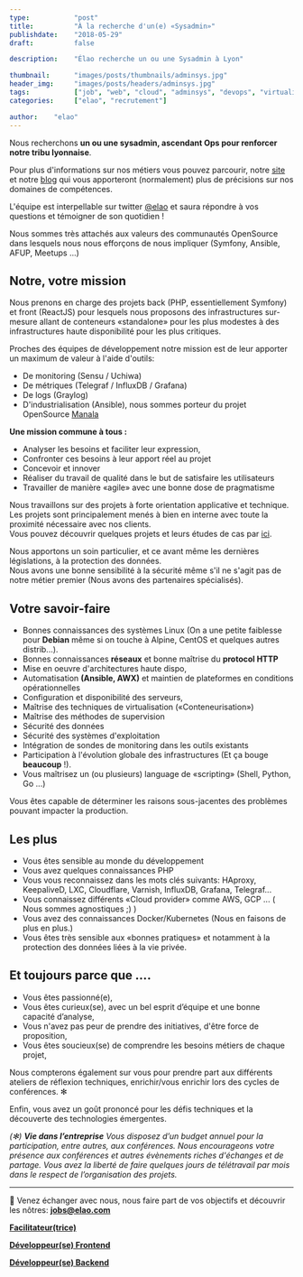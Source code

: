 ```yaml
---
type:           "post"
title:          "À la recherche d'un(e) «Sysadmin»"
publishdate:    "2018-05-29"
draft:          false

description:    "Élao recherche un ou une Sysadmin à Lyon"

thumbnail:      "images/posts/thumbnails/adminsys.jpg"
header_img:     "images/posts/headers/adminsys.jpg"
tags:           ["job", "web", "cloud", "adminsys", "devops", "virtualisation"]
categories:     ["elao", "recrutement"]

author:    "elao"
---
```


Nous recherchons **un ou une sysadmin, ascendant Ops pour renforcer notre tribu lyonnaise**.

Pour plus d'informations sur nos métiers vous pouvez parcourir, notre [site](https://www.elao.com) et notre [blog](https://blog.elao.com) qui vous apporteront (normalement) plus de précisions sur nos domaines de compétences.

L'équipe est interpellable sur twitter [@elao](https://twitter.com/Elao) et saura répondre à vos questions et témoigner de son quotidien !

<!--more-->

Nous sommes très attachés aux valeurs des communautés OpenSource dans lesquels nous nous efforçons de nous impliquer (Symfony, Ansible, AFUP, Meetups ...)

## Notre, votre mission

Nous prenons en charge des projets back (PHP, essentiellement Symfony) et front (ReactJS) pour lesquels nous proposons des infrastructures sur-mesure allant de conteneurs «standalone» pour les plus modestes à des infrastructures haute disponibilité pour les plus critiques.

Proches des équipes de développement notre mission est de leur apporter un maximum de valeur à l'aide d'outils:

* De monitoring (Sensu / Uchiwa)
* De métriques (Telegraf / InfluxDB / Grafana)
* De logs (Graylog)
* D'industrialisation (Ansible), nous sommes porteur du projet OpenSource [Manala](https://github.com/manala/ansible-roles)

__Une mission commune à tous :__

- Analyser les besoins et faciliter leur expression,
- Confronter ces besoins à leur apport réel au projet
- Concevoir et innover
- Réaliser du travail de qualité dans le but de satisfaire les utilisateurs
- Travailler de manière «agile» avec une bonne dose de pragmatisme

Nous travaillons sur des projets à forte orientation applicative et technique. Les projets sont principalement menés à bien en interne avec toute la proximité nécessaire avec nos clients.
<br/> Vous pouvez découvrir quelques projets et leurs études de cas par [ici](https://www.elao.com/fr/nos-experiences/).

Nous apportons un soin particulier, et ce avant même les dernières législations, à la protection des données.
<br/>Nous avons une bonne sensibilité à la sécurité même s'il ne s'agit pas de notre métier premier (Nous avons des partenaires spécialisés).

## Votre savoir-faire

- Bonnes connaissances des systèmes Linux (On a une petite faiblesse pour __Debian__ même si on touche à Alpine, CentOS et quelques autres distrib...).
- Bonnes connaissances __réseaux__ et bonne maîtrise du __protocol HTTP__
- Mise en oeuvre d'architectures haute dispo,
- Automatisation __(Ansible, AWX)__ et maintien de plateformes en conditions opérationnelles
- Configuration et disponibilité des serveurs,
- Maîtrise des techniques de virtualisation («Conteneurisation»)
- Maîtrise des méthodes de supervision
- Sécurité des données
- Sécurité des systèmes d'exploitation
- Intégration de sondes de monitoring dans les outils existants
- Participation à l'évolution globale des infrastructures (Et ça bouge __beaucoup__ !).
- Vous maîtrisez un (ou plusieurs) language de «scripting» (Shell, Python, Go ...)

Vous êtes capable de déterminer les raisons sous-jacentes des problèmes pouvant impacter la production.

## Les plus

* Vous êtes sensible au monde du développement
* Vous avez quelques connaissances PHP
* Vous vous reconnaissez dans les mots clés suivants: HAproxy, KeepaliveD, LXC, Cloudflare, Varnish, InfluxDB, Grafana, Telegraf...
* Vous connaissez différents «Cloud provider» comme AWS, GCP ... ( Nous sommes agnostiques ;) )
* Vous avez des connaissances Docker/Kubernetes (Nous en faisons de plus en plus.)
* Vous êtes très sensible aux «bonnes pratiques» et notamment à la protection des données liées à la vie privée.

## Et toujours parce que ....

- Vous êtes passionné(e),
- Vous êtes curieux(se), avec un bel esprit d’équipe et une bonne capacité d’analyse,
- Vous n'avez pas peur de prendre des initiatives, d'être force de proposition,
- Vous êtes soucieux(se) de comprendre les besoins métiers de chaque projet,

Nous compterons également sur vous pour prendre part aux différents ateliers de réflexion techniques, enrichir/vous enrichir lors des cycles de conférences. ✻

Enfin, vous avez un goût prononcé pour les défis techniques et la découverte des technologies émergentes.

_(✻) **Vie dans l’entreprise**_
_Vous disposez d’un budget annuel pour la participation, entre autres, aux conférences. Nous encourageons votre présence aux conférences et autres évènements riches d'échanges et de partage.
Vous avez la liberté de faire quelques jours de télétravail par mois dans le respect de l’organisation des projets._

-----------------------------------------------------------------------------------------------------------------
<span class="side-note">📨</span>  Venez échanger avec nous, nous faire part de vos objectifs et découvrir les nôtres: **jobs@elao.com**

[**Facilitateur(trice)**](/fr/elao/job-facilitateur-agence-lyon-2018)

[**Développeur(se) Frontend**](/fr/elao/job-frontend-developpeur-agence-lyon-2018)

[**Développeur(se) Backend**](/fr/elao/job-developpeur-backend-agence-lyon-2018)
